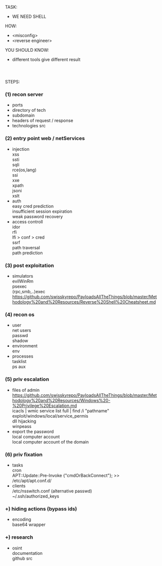 TASK:  
- WE NEED SHELL  

HOW:  
- \<misconfig\> 
- \<reverse engineer\>   

YOU SHOULD KNOW:  
- different tools give different result 

#
\
STEPS:
### (1) recon server
- ports
- directory of tech
- subdomain
- headers of request / response
- technologies src

### (2) entry point web / netServices
- injection  
  xss  
  ssti  
  sqli  
  rce(os,lang)  
  ssi  
  xxe  
  xpath  
  jsoni  
  xslt  
- auth  
  easy cred prediction  
  insufficient session expiration  
  weak password recovery  
- access controll  
  idor  
  rfi  
  lfi > conf > cred  
  ssrf  
  path traversal  
  path prediction  
  
### (3) post exploitation
- simulators  
  evilWinRm  
  psexec  
  (rpc,smb,..)exec  
  https://github.com/swisskyrepo/PayloadsAllTheThings/blob/master/Methodology%20and%20Resources/Reverse%20Shell%20Cheatsheet.md

### (4) recon os
- user  
  net users  
  passwd  
  shadow  
- environment  
  env  
- processes  
  tasklist  
  ps aux  

### (5) priv escalation
- files of admin  
  https://github.com/swisskyrepo/PayloadsAllTheThings/blob/master/Methodology%20and%20Resources/Windows%20-%20Privilege%20Escalation.md   
  icacls | wmic service list full | find /i "pathname"  
  exploit/windows/local/service_permis  
  dll hijacking  
  winpeass  
- export the password  
  local computer account  
  local computer account of the domain

### (6) priv fixation
- tasks  
  cron  
  APT::Update::Pre-Invoke {"cmdOrBackConnect"}; >> /etc/apt/apt.conf.d/  
- clients  
  /etc/nsswitch.conf (alternative passwd)  
  ~/.ssh/authorized_keys  

### +) hiding actions (bypass ids)
- encoding  
  base64 wrapper

### +) research
- osint  
  documentation  
  github src  
